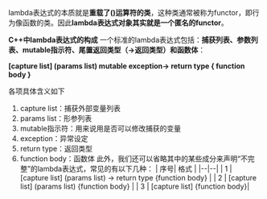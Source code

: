 lambda表达式的本质就是**重载了()运算符的类**，这种类通常被称为functor，即行为像函数的类。因此**lambda表达式对象其实就是一个匿名的functor**。

**C++中lambda表达式的构成**
一个标准的lambda表达式包括：**捕获列表、参数列表、mutable指示符、尾置返回类型（->返回类型）和函数体**：

**[capture list] (params list) mutable exception-> return type { function body }**

各项具体含义如下
 
1. capture list：捕获外部变量列表
2. params list：形参列表
3. mutable指示符：用来说用是否可以修改捕获的变量
4. exception：异常设定
5. return type：返回类型
6. function body：函数体
此外，我们还可以省略其中的某些成分来声明“不完整”的lambda表达式，常见的有以下几种：
|  序号| 格式 |
|--|--|
| 1 | [capture list] (params list) -> return type {function body} |
| 2 | [capture list] (params list) {function body} |
| 3 | [capture list] {function body}|

<!--stackedit_data:
eyJoaXN0b3J5IjpbOTQ2NTM0NzUzLDE1OTE0MzQwMzddfQ==
-->